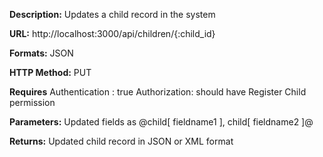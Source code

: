 **Description:**
Updates a child record in the system

**URL:**
http://localhost:3000/api/children/{:child_id}

**Formats:**
JSON

**HTTP Method:**
PUT

**Requires**
 Authentication : true
 Authorization: should have Register Child permission

**Parameters:**
Updated fields as @child[ fieldname1 ], child[ fieldname2 ]@

**Returns:**
Updated child record in JSON or XML format
